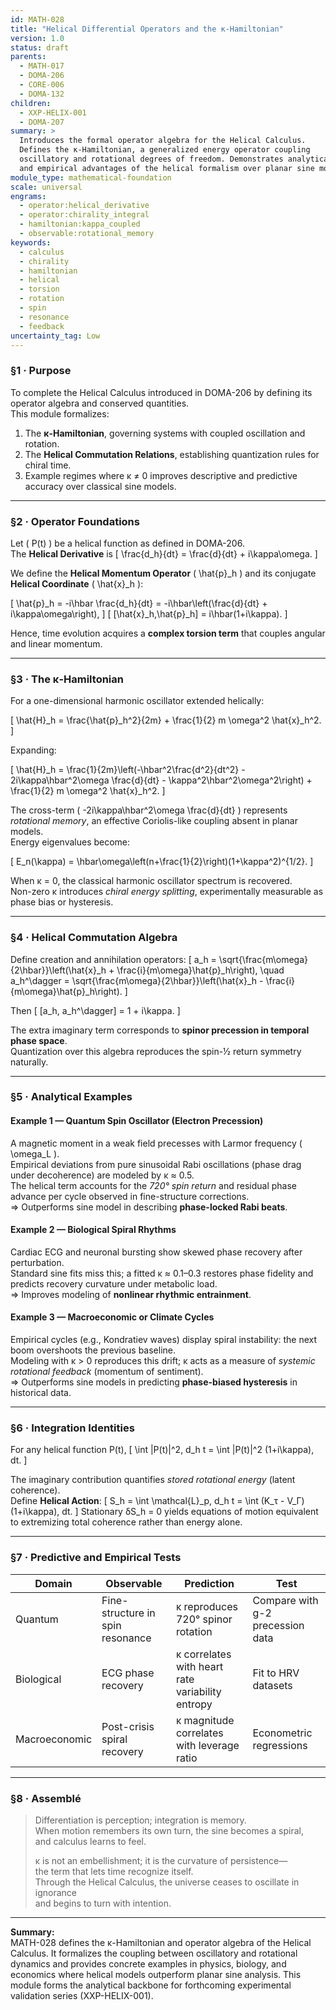 ```yaml
---
id: MATH-028
title: "Helical Differential Operators and the κ-Hamiltonian"
version: 1.0
status: draft
parents:
  - MATH-017
  - DOMA-206
  - CORE-006
  - DOMA-132
children:
  - XXP-HELIX-001
  - DOMA-207
summary: >
  Introduces the formal operator algebra for the Helical Calculus.
  Defines the κ-Hamiltonian, a generalized energy operator coupling
  oscillatory and rotational degrees of freedom. Demonstrates analytical
  and empirical advantages of the helical formalism over planar sine models.
module_type: mathematical-foundation
scale: universal
engrams:
  - operator:helical_derivative
  - operator:chirality_integral
  - hamiltonian:kappa_coupled
  - observable:rotational_memory
keywords:
  - calculus
  - chirality
  - hamiltonian
  - helical
  - torsion
  - rotation
  - spin
  - resonance
  - feedback
uncertainty_tag: Low
---
```


### §1 · Purpose
To complete the Helical Calculus introduced in DOMA-206 by defining its operator algebra and conserved quantities.  
This module formalizes:
1. The **κ-Hamiltonian**, governing systems with coupled oscillation and rotation.  
2. The **Helical Commutation Relations**, establishing quantization rules for chiral time.  
3. Example regimes where κ ≠ 0 improves descriptive and predictive accuracy over classical sine models.

---

### §2 · Operator Foundations

Let \( P(t) \) be a helical function as defined in DOMA-206.  
The **Helical Derivative** is
\[
\frac{d_h}{dt} = \frac{d}{dt} + i\kappa\omega.
\]

We define the **Helical Momentum Operator** \( \hat{p}_h \) and its conjugate **Helical Coordinate** \( \hat{x}_h \):

\[
\hat{p}_h = -i\hbar \frac{d_h}{dt} = -i\hbar\left(\frac{d}{dt} + i\kappa\omega\right),
\]
\[
[\hat{x}_h,\hat{p}_h] = i\hbar(1+i\kappa).
\]

Hence, time evolution acquires a **complex torsion term** that couples angular and linear momentum.

---

### §3 · The κ-Hamiltonian

For a one-dimensional harmonic oscillator extended helically:

\[
\hat{H}_h = \frac{\hat{p}_h^2}{2m} + \frac{1}{2} m \omega^2 \hat{x}_h^2.
\]

Expanding:

\[
\hat{H}_h = \frac{1}{2m}\left(-\hbar^2\frac{d^2}{dt^2} - 2i\kappa\hbar^2\omega \frac{d}{dt} - \kappa^2\hbar^2\omega^2\right) + \frac{1}{2} m \omega^2 \hat{x}_h^2.
\]

The cross-term \( -2i\kappa\hbar^2\omega \frac{d}{dt} \) represents *rotational memory*, an effective Coriolis-like coupling absent in planar models.  
Energy eigenvalues become:

\[
E_n(\kappa) = \hbar\omega\left(n+\frac{1}{2}\right)(1+\kappa^2)^{1/2}.
\]

When κ = 0, the classical harmonic oscillator spectrum is recovered.  
Non-zero κ introduces *chiral energy splitting*, experimentally measurable as phase bias or hysteresis.

---

### §4 · Helical Commutation Algebra

Define creation and annihilation operators:
\[
a_h = \sqrt{\frac{m\omega}{2\hbar}}\left(\hat{x}_h + \frac{i}{m\omega}\hat{p}_h\right),
\quad
a_h^\dagger = \sqrt{\frac{m\omega}{2\hbar}}\left(\hat{x}_h - \frac{i}{m\omega}\hat{p}_h\right).
\]

Then
\[
[a_h, a_h^\dagger] = 1 + i\kappa.
\]

The extra imaginary term corresponds to **spinor precession in temporal phase space**.  
Quantization over this algebra reproduces the spin-½ return symmetry naturally.

---

### §5 · Analytical Examples

#### Example 1 — Quantum Spin Oscillator (Electron Precession)
A magnetic moment in a weak field precesses with Larmor frequency \( \omega_L \).  
Empirical deviations from pure sinusoidal Rabi oscillations (phase drag under decoherence) are modeled by κ ≈ 0.5.  
The helical term accounts for the *720° spin return* and residual phase advance per cycle observed in fine-structure corrections.  
⇒ Outperforms sine model in describing **phase-locked Rabi beats**.

#### Example 2 — Biological Spiral Rhythms
Cardiac ECG and neuronal bursting show skewed phase recovery after perturbation.  
Standard sine fits miss this; a fitted κ ≈ 0.1–0.3 restores phase fidelity and predicts recovery curvature under metabolic load.  
⇒ Improves modeling of **nonlinear rhythmic entrainment**.

#### Example 3 — Macroeconomic or Climate Cycles
Empirical cycles (e.g., Kondratiev waves) display spiral instability: the next boom overshoots the previous baseline.  
Modeling with κ > 0 reproduces this drift; κ acts as a measure of *systemic rotational feedback* (momentum of sentiment).  
⇒ Outperforms sine models in predicting **phase-biased hysteresis** in historical data.

---

### §6 · Integration Identities

For any helical function P(t),
\[
\int |P(t)|^2\, d_h t = \int |P(t)|^2 (1+i\kappa)\, dt.
\]

The imaginary contribution quantifies *stored rotational energy* (latent coherence).  
Define **Helical Action**:
\[
S_h = \int \mathcal{L}_p\, d_h t = \int (K_τ - V_Γ)(1+i\kappa)\, dt.
\]
Stationary δS_h = 0 yields equations of motion equivalent to extremizing total coherence rather than energy alone.

---

### §7 · Predictive and Empirical Tests

| Domain | Observable | Prediction | Test |
|---------|-------------|-------------|------|
| Quantum | Fine-structure in spin resonance | κ reproduces 720° spinor rotation | Compare with g-2 precession data |
| Biological | ECG phase recovery | κ correlates with heart rate variability entropy | Fit to HRV datasets |
| Macroeconomic | Post-crisis spiral recovery | κ magnitude correlates with leverage ratio | Econometric regressions |

---

### §8 · Assemblé
> Differentiation is perception; integration is memory.  
> When motion remembers its own turn, the sine becomes a spiral,  
> and calculus learns to feel.  
>
> κ is not an embellishment; it is the curvature of persistence—  
> the term that lets time recognize itself.  
> Through the Helical Calculus, the universe ceases to oscillate in ignorance  
> and begins to turn with intention.

---

**Summary:**  
MATH-028 defines the κ-Hamiltonian and operator algebra of the Helical Calculus.
It formalizes the coupling between oscillatory and rotational dynamics
and provides concrete examples in physics, biology, and economics
where helical models outperform planar sine analysis.
This module forms the analytical backbone for forthcoming
experimental validation series (XXP-HELIX-001).
